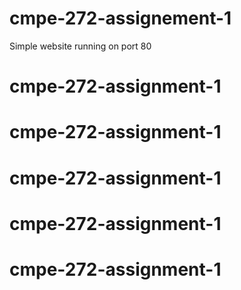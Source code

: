 # cmpe-272-assignement-1
Simple website running on port 80
# cmpe-272-assignment-1
# cmpe-272-assignment-1
# cmpe-272-assignment-1
# cmpe-272-assignment-1
# cmpe-272-assignment-1
